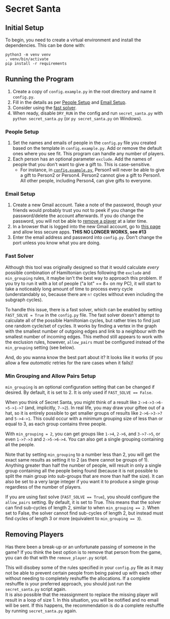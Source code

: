 # Secret Santa

## Initial Setup

To begin, you need to create a virtual environment and install the dependencies.
This can be done with:

```shell
python3 -m venv venv
. venv/bin/activate
pip install -r requirements
```

## Running the Program

1. Create a copy of `config.example.py` in the root directory and name it `config.py`.
1. Fill in the details as per [People Setup](#people-setup) and [Email Setup](#email-setup).
1. Consider using the [fast solver](#fast-solver).
1. When ready, disable `DRY_RUN` in the config and run `secret_santa.py` with `python secret_santa.py` (or `py secret_santa.py` on Windows).

### People Setup

1. Set the names and emails of people in the `config.py` file you created based on the template in `config.example.py`.
Add or remove the default ones where you see fit.
This program can handle any number of players.
1. Each person has an optional parameter `exclude`.
Add the names of people that you don't want to give a gift to.
This is case-sensitive.
    - For instance, in [`config.example.py`](/config.example.py), Person1 will never be able to give a gift to Person2 or Person4.
    Person2 cannot give a gift to Person1.
    All other people, including Person4, can give gifts to everyone.

### Email Setup

1. Create a new Gmail account. Take a note of the password, though your friends would probably trust you not to peek if you change the password/delete the account afterwards. If you do change the password, you will not be able to [remove a player](#removing-players) at a later time.
1. In a browser that is logged into the new Gmail account, go to [this page](https://myaccount.google.com/lesssecureapps) and allow less secure apps. **THIS NO LONGER WORKS, see #13**
1. Enter the email address and password into `config.py`. Don't change the port unless you know what you are doing.

### Fast Solver

Although this tool was originally designed so that it would calculate *every* possible combination of Hamiltonian cycles following the `exclude` and `min_grouping` rules, it maybe isn't the best way to approach this problem.
If you try to run it with a lot of people ("a lot" == 8+ on my PC), it will start to take a noticeably long amount of time to process every cycle (understandably so, because there are `n!` cycles without even including the subgraph cycles).

To handle this issue, there is a fast solver, which can be enabled by setting `FAST_SOLVE = True` in the `config.py` file.
The fast solver doesn't attempt to calculate all of the possible Hamiltonian cycles, but rather tries to find just one random cycle/set of cycles.
It works by finding a vertex in the graph with the smallest number of outgoing edges and link to a neighbour with the smallest number of incoming edges.
This method still appears to work with the exclusion rules, however, `allow_pairs` must be configured instead of the `min_grouping` setting (see below).

And, do you wanna know the best part about it?
It looks like it works (if you allow a few *automatic* retries for the rare cases when it fails)!

### Min Grouping and Allow Pairs Setup

`min_grouping` is an optional configuration setting that can be changed if desired.
By default, it is set to 2.
It is only used if `FAST_SOLVE == False`.

When you think of Secret Santa, you might think of a result like `2->4->3->6->5->1->7` (and, implicitly, `7->2`).
In real life, you may draw your giftee out of a hat, so it is entirely possible to get smaller groups of results like `2->6->3->7` and `5->4->1`.
This could occur with a minimum grouping size of less than or equal to 3, as each group contains three people.

With `min_grouping = 2`, you can get groups like `1->4`, `2->6`, and `3->7->5`, or even `1->7->3` and `2->5->6->4`.
You can also get a single grouping containing all the people.

Note that by setting `min_grouping` to a number less than 2, you will get the exact same results as setting it to 2 (as there cannot be groups of 1).
Anything greater than half the number of people, will result in only a single group containing all the people being found (because it is not possible to split the main group into sub-groups that are more than half the size).
It can also be set to a very large integer if you want it to produce a single group regardless of the number of players.

If you are using fast solve (`FAST_SOLVE == True`), you should configure the `allow_pairs` setting.
By default, it is set to True.
This means that the solver can find sub-cycles of length 2, similar to when `min_grouping == 2`.
When set to False, the solver cannot find sub-cycles of length 2, but instead must find cycles of length 3 or more (equivalent to `min_grouping == 3`).

## Removing Players

Has there been a break-up or an unfortunate passing of someone in the game? If you think the best option is to remove that person from the game, you can do that with the `remove_player.py` script.

This will disobey some of the rules specified in your `config.py` file as it may not be able to prevent certain people from being paired up with each other without needing to completely reshuffle the allocations.
If a complete reshuffle is your preferred approach, you should just run the `secret_santa.py` script again.  
It is also possible that the reassignment to replace the missing player will result in a loop of size 1.
In this situation, you will be notified and no email will be sent.
If this happens, the recommendation is do a complete reshuffle by running `secret_santa.py` again.
